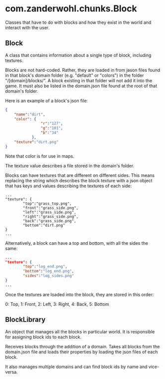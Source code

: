 # com.zanderwohl.chunks.Block
Classes that have to do with blocks and how they exist in the world and interact with the user.

## Block
A class that contains information about a single type of block, including textures.

Blocks are not hard-coded. Rather, they are loaded in from jason files found in that block's domain folder
(e.g. "default" or "colors") in the folder "/[domain]/blocks/". A block existing in that folder will not add it into the
game. It must also be listed in the domain.json file found at the root of that domain's folder.

Here is an example of a block's json file:
```json
{
    "name":"dirt",
    "color": {
                "r":"127",
                "g":"101",
                "b":"34"
            },
    "texture":"dirt.png"
}
```

Note that color is for use in maps.

The texture value describes a file stored in the domain's folder.

Blocks can have textures that are different on different sides. This means replacing the string which describes the
block texture with a json object that has keys and values describing the textures of each side:

```
...
"texture": {
		"top":"grass_top.png",
		"front":"grass_side.png",
		"left":"grass_side.png",
		"right":"grass_side.png",
		"back":"grass_side.png",
		"bottom":"dirt.png"
}
...
```

Alternatively, a block can have a top and bottom, with all the sides the same:

```json
...
"texture": {
		"top":"log_end.png",
		"bottom":"log_end.png",
		"sides":"log_sides.png"
}
...
```

Once the textures are loaded into the block, they are stored in this order:

0: Top, 1: Front, 2: Left, 3: Right, 4: Back, 5: Bottom

## BlockLibrary

An object that manages all the blocks in particular world. It is responsible for assigning block ids to each block.

Receives blocks through the addition of a domain. Takes all blocks from the domain.json file and loads their properties
by loading the json files of each block.

It also manages multiple domains and can find block ids by name and vice-versa. 